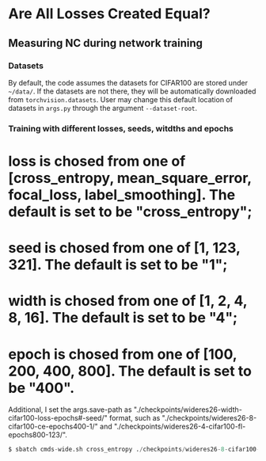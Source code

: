 # Are All Losses Created Equal?

## Measuring NC during network training

### Datasets

By default, the code assumes the datasets for CIFAR100 are stored under `~/data/`. If the datasets are not there, they will be automatically downloaded from `torchvision.datasets`. User may change this default location of datasets in `args.py` through the argument `--dataset-root`.

### Training with different losses, seeds, witdths and epochs
# loss is chosed from one of [cross_entropy, mean_square_error, focal_loss, label_smoothing]. The default is set to be "cross_entropy";
# seed is chosed from one of [1, 123, 321]. The default is set to be "1";
# width is chosed from one of [1, 2, 4, 8, 16]. The default is set to be "4";
# epoch is chosed from one of [100, 200, 400, 800]. The default is set to be "400".
Additional, I set the args.save-path as "./checkpoints/wideres26-width-cifar100-loss-epochs#-seed/" format, such as "./checkpoints/wideres26-8-cifar100-ce-epochs400-1/" and "./checkpoints/wideres26-4-cifar100-fl-epochs800-123/". 

~~~python
$ sbatch cmds-wide.sh cross_entropy ./checkpoints/wideres26-8-cifar100-ce-epochs400-1/ 1 8 400
~~~
